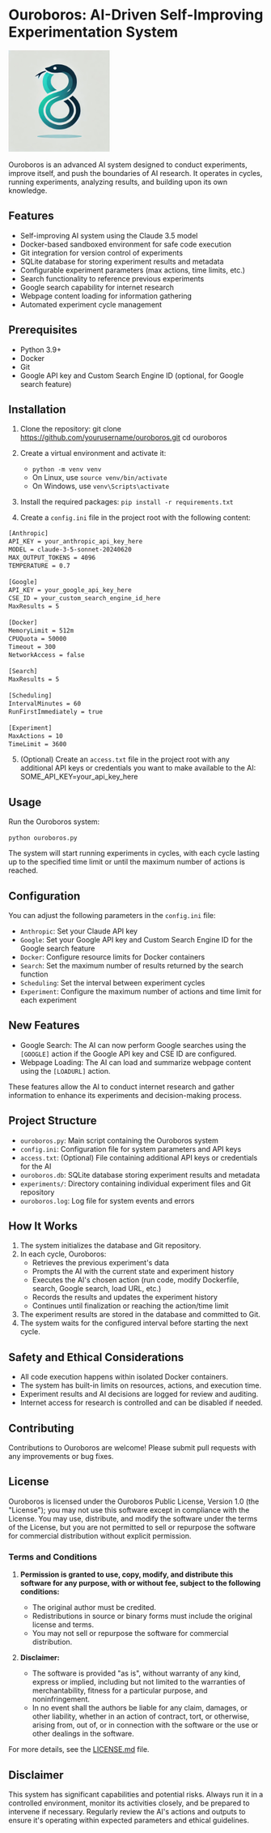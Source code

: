 # Ouroboros: AI-Driven Self-Improving Experimentation System

<img src="logo.png" alt="Ouroboros Logo" width="200"/>

Ouroboros is an advanced AI system designed to conduct experiments, improve itself, and push the boundaries of AI research. It operates in cycles, running experiments, analyzing results, and building upon its own knowledge.

## Features

- Self-improving AI system using the Claude 3.5 model
- Docker-based sandboxed environment for safe code execution
- Git integration for version control of experiments
- SQLite database for storing experiment results and metadata
- Configurable experiment parameters (max actions, time limits, etc.)
- Search functionality to reference previous experiments
- Google search capability for internet research
- Webpage content loading for information gathering
- Automated experiment cycle management

## Prerequisites

- Python 3.9+
- Docker
- Git
- Google API key and Custom Search Engine ID (optional, for Google search feature)

## Installation

1. Clone the repository:
   git clone https://github.com/yourusername/ouroboros.git
   cd ouroboros

2. Create a virtual environment and activate it:
   - `python -m venv venv`
   - On Linux, use `source venv/bin/activate`
   - On Windows, use `venv\Scripts\activate`

3. Install the required packages:
   `pip install -r requirements.txt`

4. Create a `config.ini` file in the project root with the following content:
```
[Anthropic]
API_KEY = your_anthropic_api_key_here
MODEL = claude-3-5-sonnet-20240620
MAX_OUTPUT_TOKENS = 4096
TEMPERATURE = 0.7

[Google]
API_KEY = your_google_api_key_here
CSE_ID = your_custom_search_engine_id_here
MaxResults = 5

[Docker]
MemoryLimit = 512m
CPUQuota = 50000
Timeout = 300
NetworkAccess = false

[Search]
MaxResults = 5

[Scheduling]
IntervalMinutes = 60
RunFirstImmediately = true

[Experiment]
MaxActions = 10
TimeLimit = 3600
```

5. (Optional) Create an `access.txt` file in the project root with any additional API keys or credentials you want to make available to the AI:
   SOME_API_KEY=your_api_key_here

## Usage

Run the Ouroboros system:

`python ouroboros.py`

The system will start running experiments in cycles, with each cycle lasting up to the specified time limit or until the maximum number of actions is reached.

## Configuration

You can adjust the following parameters in the `config.ini` file:

- `Anthropic`: Set your Claude API key
- `Google`: Set your Google API key and Custom Search Engine ID for the Google search feature
- `Docker`: Configure resource limits for Docker containers
- `Search`: Set the maximum number of results returned by the search function
- `Scheduling`: Set the interval between experiment cycles
- `Experiment`: Configure the maximum number of actions and time limit for each experiment

## New Features

- Google Search: The AI can now perform Google searches using the `[GOOGLE]` action if the Google API key and CSE ID are configured.
- Webpage Loading: The AI can load and summarize webpage content using the `[LOADURL]` action.

These features allow the AI to conduct internet research and gather information to enhance its experiments and decision-making process.

## Project Structure

- `ouroboros.py`: Main script containing the Ouroboros system
- `config.ini`: Configuration file for system parameters and API keys
- `access.txt`: (Optional) File containing additional API keys or credentials for the AI
- `ouroboros.db`: SQLite database storing experiment results and metadata
- `experiments/`: Directory containing individual experiment files and Git repository
- `ouroboros.log`: Log file for system events and errors

## How It Works

1. The system initializes the database and Git repository.
2. In each cycle, Ouroboros:
   - Retrieves the previous experiment's data
   - Prompts the AI with the current state and experiment history
   - Executes the AI's chosen action (run code, modify Dockerfile, search, Google search, load URL, etc.)
   - Records the results and updates the experiment history
   - Continues until finalization or reaching the action/time limit
3. The experiment results are stored in the database and committed to Git.
4. The system waits for the configured interval before starting the next cycle.

## Safety and Ethical Considerations

- All code execution happens within isolated Docker containers.
- The system has built-in limits on resources, actions, and execution time.
- Experiment results and AI decisions are logged for review and auditing.
- Internet access for research is controlled and can be disabled if needed.

## Contributing

Contributions to Ouroboros are welcome! Please submit pull requests with any improvements or bug fixes.

## License

Ouroboros is licensed under the Ouroboros Public License, Version 1.0 (the "License"); you may not use this software except in compliance with the License. You may use, distribute, and modify the software under the terms of the License, but you are not permitted to sell or repurpose the software for commercial distribution without explicit permission.

### Terms and Conditions

1. **Permission is granted to use, copy, modify, and distribute this software for any purpose, with or without fee, subject to the following conditions:**
   - The original author must be credited.
   - Redistributions in source or binary forms must include the original license and terms.
   - You may not sell or repurpose the software for commercial distribution.

2. **Disclaimer:**
   - The software is provided "as is", without warranty of any kind, express or implied, including but not limited to the warranties of merchantability, fitness for a particular purpose, and noninfringement.
   - In no event shall the authors be liable for any claim, damages, or other liability, whether in an action of contract, tort, or otherwise, arising from, out of, or in connection with the software or the use or other dealings in the software.

For more details, see the [LICENSE.md](LICENSE.md) file.

## Disclaimer

This system has significant capabilities and potential risks. Always run it in a controlled environment, monitor its activities closely, and be prepared to intervene if necessary. Regularly review the AI's actions and outputs to ensure it's operating within expected parameters and ethical guidelines.